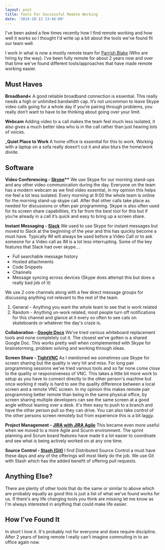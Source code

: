 ```yaml
---
layout: post
title: Tools For Successful Remote Working
date: '2014-10-13 13:46:09'
---
```


I've been asked a few times recently how I find remote working and how well it works so I thought I'd write up  a bit about the tools we've found fit our team well.

I work in what is now a mostly remote team for [Parrish Blake](http://parrishblake.co.uk/ "Parrish Blake") (Who are hiring by the way). I've been fully remote for about 2 years now and over that time we've found different tools/approaches that have made remote working easier. 

## Must Haves

__**Broadband**<__
A good reliable broadband connection is essential. This really needs a high or unlimited bandwidth cap. It’s not uncommon to leave Skype video calls going for a whole day if you’re pairing through problems, you really don’t want to have to be thinking about going over your limit.

__**Webcam**__
Adding video to a call makes the team feel much less isolated, it also gives a much better idea who is in the call rather than just hearing lots of voices. 

___**Quiet Place to Work**__
A home office is essential for this to work. Working with a laptop on a sofa really doesn’t cut it and also blurs the home/work divide.

## Software
__Video Conferencing - [Skype](http://www.skype.com "Skype Homepage")**__
We use Skype for our morning stand-ups and any other video communication during the day. Everyone on the team has a modern webcam as we find video essential, in my opinion this helps me feel a lot less isolated. Every morning at 9:00 the whole team is online for the morning stand-up skype call. After that other calls take place as needed for discussions or often pair programming. Skype is also often used for its screen share capabilities, it’s far from the best tool for this but if you’re already in a call it’s quick and easy to bring up a screen share.

__**Instant Messaging - [Slack](http://www.slack.com "Slack Homepage")**__
We used to use Skype for instant messages but moved to Slack at the beginning of the year and this has quickly become a must have. Typically IM will always be used before a Video Call or to ask someone for a Video call as IM is a lot less interrupting. Some of the key features that Slack had over skype….

* Full searchable message history
* Hosted attachments
* Code Snippets
* Channels
* Message syncing across devices (Skype does attempt this but does a really bad job of it)

We use 2 core channels along with a few direct message groups for discussing anything not relevant to the rest of the team. 

1. General - Anything you want the whole team to see that is work related
2. Random - Anything un-work related, most people turn off notifications for this channel and glance at it every so often to see cats on skateboards or whatever the day's craze is.

__**Collaboration - [Google Docs](https://docs.google.com "Google Docs Homepage")**__
We’ve tried various whiteboard replacement tools and none completely cut it. The closest we’ve gotten is a shared Google Doc. This works pretty well when complemented with Skype for brainstorming, problem solving and working through ideas. 

__**Screen Share - [TightVNC](http://www.tightvnc.com/ "TightVNC Homepage")**__
As I mentioned we sometimes use Skype for screen sharing but the quality is very hit and miss. For long pair programming sessions we’ve tried various tools and so far none come close to the quality or responsiveness of VNC. This takes a little bit more work to setup as you have to connect directly to the other person's machine but once working it really is hard to see the quality difference between a local screen and a remote VNC screen. In my opinion this makes remote pair programming better remote than being in the same physical office, by screen sharing multiple developers can see the same screen at a good angle without leaning over a desk. It's then easy to push to a branch and have the other person pull so they can drive. You can also take control of the other persons screen remotely but from experience this is a bit laggy.

__**Project Management - [JIRA with JIRA Agile](https://www.atlassian.com/software/jira "Jira Homepage")**__
This became even more useful when we moved to a more Agile and Scurm environment. The sprint planning and Scrum board features have made it a lot easier to coordinate and see what is being actively worked on at any one time. 

__**Source Control - [Stash (Git)](https://www.atlassian.com/software/stash "Stash Homepage")**__
I find Distributed Source Control a must have these days and any of the offerings will most likely do the job. We use Git with Stash which has the added benefit of offering pull requests.

## Anything Else?
There are plenty of other tools that do the same or similar to above which are probably equally as good this is just a list of what we've found works for us. If there's any life changing tools you think are missing let me know as I'm always interested in anything that could make life easier.

## How I've Found It
In short I love it. It's probably not for everyone and does require discipline. After 2 years of being remote I really can't imagine commuting in to an office again now.
